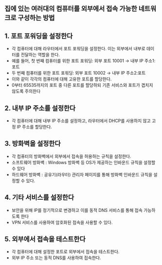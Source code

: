 
## 집에 있는 여러대의 컴퓨터를 외부에서 접속 가능한  네트워크로 구성하는 방법

## 1. 포트 포워딩을 설정한다

- 각 컴퓨터에 대해 라우터에서 포트 포워딩을 설정한다. 이는 외부에서 내부로 데이터를 전달하는 역할을 한다.
- 예를 들어, 첫 번째 컴퓨터를 위한 포트 포워딩: 외부 포트 10001 → 내부 IP 주소1:포트
- 두 번째 컴퓨터를 위한 포트 포워딩: 외부 포트 10002 → 내부 IP 주소2:포트
- 이와 같이 각각의 컴퓨터에 대해 고유한 포트를 할당한다.
- 0부터 65535까지의 포트 중 다른 포트를 할당하되 기존 서비스와 포트가 겹치지 않도록 주의한다

## 2. 내부 IP 주소를 설정한다

- 각 컴퓨터에 대해 내부 IP 주소를 설정하고, 라우터에서 DHCP를 사용하지 않고 고정 IP 주소를 할당한다.

## 3. 방화벽을 설정한다

- 각 컴퓨터의 방화벽에서 외부에서 접속을 허용하는 규칙을 설정한다.
- 소프트웨어 방화벽 : Windows 방화벽 등 OS가 제공하는 인바운드 규칙을 설정할 수 있다
- 하드웨어 방화벽 : 공유기(라우터) 관리자 페이지를 통해 방화벽 인바운드 규칙을 설정할 수 있다.

## 4. 기타 서비스를 설정한다

- 보안을 위해 IP를 정기적으로 변경하고 이를 동적 DNS 서비스를 통해 접속 가능하도록 한다
- VPN 서비스를 사용하여 암호화된 접속을 사용할 수 있다.

## 5. 외부에서 접속을 테스트한다

- 각 컴퓨터에 대해 설정한 포트로 외부에서 접속을 테스트한다.
- 외부 IP 주소 또는 동적 DNS를 사용하여 접속한다.

